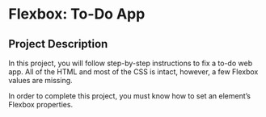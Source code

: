 # Flexbox: To-Do App

## Project Description
In this project, you will follow step-by-step instructions to fix a to-do web app. All of the HTML and most of the CSS is intact, however, a few Flexbox values are missing.

In order to complete this project, you must know how to set an element’s Flexbox properties.